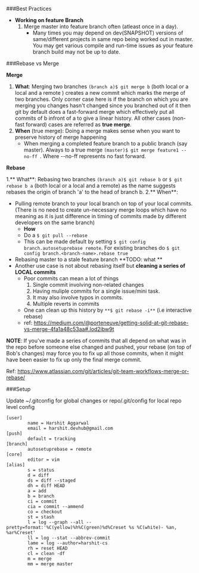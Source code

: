 ###Best Practices
- **Working on feature Branch**
  1. Merge master into feature branch often (atleast once in a day). 
     - Many times you may depend on dev(SNAPSHOT) versions of same/different projects in same repo being worked out in master. You may get various compile and run-time issues as your feature branch build may not be up to date.
  
###Rebase vs Merge

**Merge**

1. **What**: Merging two branches `(branch a)$ git merge b`  (both local or a local and a remote ) creates a new commit which marks the merge of two branches. Only corner case here is if the branch on which you are merging you changes hasn't changed since you branched out of it then git by default does a fast-forward merge which effectively put all commits of b infront of a to give a linear history. All other cases (non-fast forward) cases are referred as **true merge**.
2. **When** (true merge): Doing a merge makes sense when you want to preserve history of merge happening
    - When merging a completed feature branch to a public branch (say master). Always to a true merge `(master)$ git merge feature1 --no-ff `. Where --no-ff represents no fast forward.

**Rebase**

1.** What**: Rebasing two branches `(branch a)$ git rebase b` or `$ git rebase b a`  (both local or a local and a remote) as the name suggests rebases the origin of branch 'a' to the head of branch b.
2.** When**:
   - Pulling remote branch to your local branch on top of your local commits.(There is no need to create un-necessary merge loops which have no meaning as it is just difference in timing of commits made by different developers on the same branch)
       - **How**
       - Do a `$ git pull --rebase` 
       - This can be made default by setting `$ git config branch.autosetuprebase remote`. For existing branches do `$ git config branch.<branch-name>.rebase true` 
   - Rebasing master to a stale feature branch **TODO: what **
   - Another use case is not about rebasing itself but **cleaning a series of LOCAL commits**
      -  Poor commits can mean a lot of things
         1. Single commit involving non-related changes 
         2. Having muliple commits for a single issue/mini task.
         3. It may also involve typos in commits. 
         4. Multiple reverts in commits
      - One can clean up this history by `**$ git rebase -i**` (i.e interactive rebase)
      - ref: https://medium.com/@porteneuve/getting-solid-at-git-rebase-vs-merge-4fa1a48c53aa#.lod2ibw9t
  

**NOTE**:  If you've made a series of commits that all depend on what was in the repo before someone else changed and pushed, your rebase (on top of Bob's changes) may force you to fix up all those commits, when it might have been easier to fix up only the final merge commit.

Ref: https://www.atlassian.com/git/articles/git-team-workflows-merge-or-rebase/


###Setup

Update ~/.gitconfig for global changes or repo/.git/config for local repo level config

```
[user]
        name = Harshit Aggarwal
        email = harshit.devhub@gmail.com
[push]
        default = tracking
[branch]
        autosetuprebase = remote
[core]
        editor = vim
[alias]
        s = status
        d = diff
        ds = diff --staged
        dh = diff HEAD
        a = add
        b = branch
        ci = commit
        cia = commit --ammend
        co = checkout
        st = stash
        l = log --graph --all --pretty=format:'%C(yellow)%h%C(green)%d%Creset %s %C(white)- %an, %ar%Creset'
        ll = log --stat --abbrev-commit
        lame = log --author=harshit-cs
        rh = reset HEAD
        cl = clean -df
        m = merge
        mm = merge master
```

 
